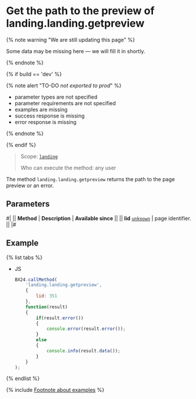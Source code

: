 # Get the path to the preview of landing.landing.getpreview

{% note warning "We are still updating this page" %}

Some data may be missing here — we will fill it in shortly.

{% endnote %}

{% if build == 'dev' %}

{% note alert "TO-DO _not exported to prod_" %}

- parameter types are not specified
- parameter requirements are not specified
- examples are missing
- success response is missing
- error response is missing

{% endnote %}

{% endif %}

> Scope: [`landing`](../../../scopes/permissions.md)
>
> Who can execute the method: any user

The method `landing.landing.getpreview` returns the path to the page preview or an error.

## Parameters

#|
|| **Method** | **Description** | **Available since** ||
|| **lid**
[`unknown`](../../../data-types.md) | page identifier. ||
|#

## Example

{% list tabs %}

- JS

    ```js
    BX24.callMethod(
        'landing.landing.getpreview',
        {
            lid: 351
        },
        function(result)
        {
            if(result.error())
            {
                console.error(result.error());
            }
            else
            {
                console.info(result.data());
            }
        }
    );
    ```

{% endlist %}

{% include [Footnote about examples](../../../../_includes/examples.md) %}
